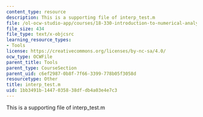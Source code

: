 ```yaml
---
content_type: resource
description: This is a supporting file of interp_test.m
file: /ol-ocw-studio-app/courses/18-330-introduction-to-numerical-analysis-spring-2012/1bb3491b1447035838dfdb4a03e4e7c3_interp_test.m
file_size: 434
file_type: text/x-objcsrc
learning_resource_types:
- Tools
license: https://creativecommons.org/licenses/by-nc-sa/4.0/
ocw_type: OCWFile
parent_title: Tools
parent_type: CourseSection
parent_uid: c6ef2987-0b8f-7f66-3399-778b05f3058d
resourcetype: Other
title: interp_test.m
uid: 1bb3491b-1447-0358-38df-db4a03e4e7c3
---
```

This is a supporting file of interp_test.m